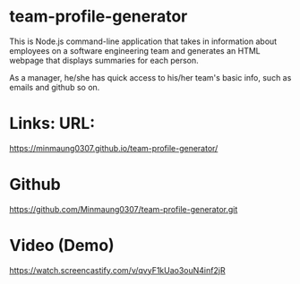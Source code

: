 # team-profile-generator

This is Node.js command-line application that takes in information about employees on a software engineering team and generates an HTML webpage that displays summaries for each person.

As a manager, he/she has quick access to his/her team's basic info, such as emails and github so on.

Links:
URL:
====
https://minmaung0307.github.io/team-profile-generator/

# Github

https://github.com/Minmaung0307/team-profile-generator.git

# Video (Demo)

https://watch.screencastify.com/v/qvyF1kUao3ouN4inf2jR
